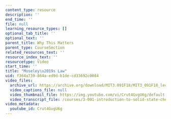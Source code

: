 ```yaml
---
content_type: resource
description: ''
end_time: ''
file: null
learning_resource_types: []
optional_tab_title: ''
optional_text: ''
parent_title: Why This Matters
parent_type: CourseSection
related_resources_text: ''
resource_index_text: ''
resourcetype: Video
start_time: ''
title: "Moseley\u2019s Law"
uid: f364a739-864a-ed9d-b1de-cd33692c0084
video_files:
  archive_url: https://archive.org/download/MIT3.091F18/MIT3_091F18_lec22_wtm_300k.mp4
  video_captions_file: null
  video_thumbnail_file: https://img.youtube.com/vi/Crut4GvgU6g/default.jpg
  video_transcript_file: /courses/3-091-introduction-to-solid-state-chemistry-fall-2018/b42e15508ba24b7674d8df523ad77bb0_Crut4GvgU6g.pdf
video_metadata:
  youtube_id: Crut4GvgU6g
---
```

